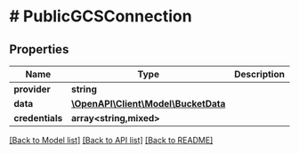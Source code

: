 # # PublicGCSConnection

## Properties

Name | Type | Description | Notes
------------ | ------------- | ------------- | -------------
**provider** | **string** |  |
**data** | [**\OpenAPI\Client\Model\BucketData**](BucketData.md) |  |
**credentials** | **array<string,mixed>** |  |

[[Back to Model list]](../../README.md#models) [[Back to API list]](../../README.md#endpoints) [[Back to README]](../../README.md)
